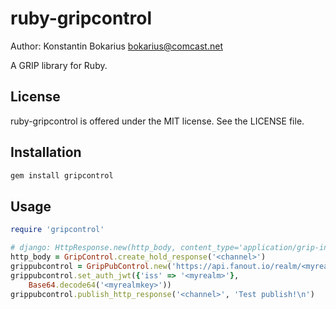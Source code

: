 ruby-gripcontrol
================

Author: Konstantin Bokarius <bokarius@comcast.net>

A GRIP library for Ruby.

License
-------

ruby-gripcontrol is offered under the MIT license. See the LICENSE file.

Installation
------------

```sh
gem install gripcontrol
```

Usage
-----

```Ruby
require 'gripcontrol'

# django: HttpResponse.new(http_body, content_type='application/grip-instruct')
http_body = GripControl.create_hold_response('<channel>')
grippubcontrol = GripPubControl.new('https://api.fanout.io/realm/<myrealm>')
grippubcontrol.set_auth_jwt({'iss' => '<myrealm>'}, 
    Base64.decode64('<myrealmkey>'))
grippubcontrol.publish_http_response('<channel>', 'Test publish!\n')
```

